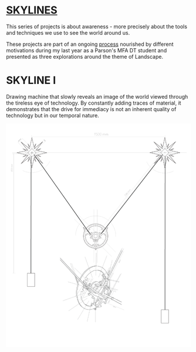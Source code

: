 # [SKYLINES](www.patriciogonzalezvivo.com/2014/skylines/)

This series of projects is about awareness - more precisely about the tools and techniques we use to see the world around us.

These projects are part of an ongoing [process](http://www.patriciogonzalezvivo.com/2014/skylines/process.php) nourished by different motivations during my last year as a Parson's MFA DT student and presented as three explorations around the theme of  Landscape.

# SKYLINE I

Drawing machine that slowly reveals an image of the world viewed through the tireless eye of technology. By constantly adding traces of material, it demonstrates that the drive for immediacy is not an inherent quality of technology but in our temporal nature.

![IMAGE](Design/sk01.png)